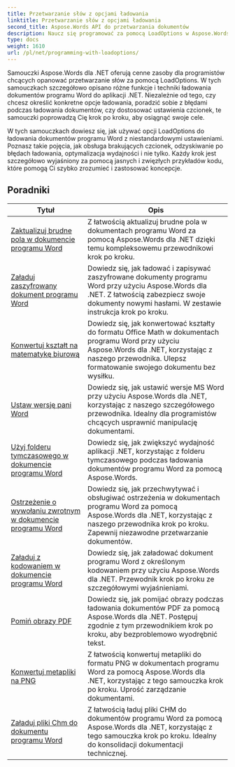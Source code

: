 ```yaml
---
title: Przetwarzanie słów z opcjami ładowania
linktitle: Przetwarzanie słów z opcjami ładowania
second_title: Aspose.Words API do przetwarzania dokumentów
description: Naucz się programować za pomocą LoadOptions w Aspose.Words dla .NET. Szczegółowe samouczki z przykładowym kodem do ładowania i dostosowywania ładowania dokumentów Word.
type: docs
weight: 1610
url: /pl/net/programming-with-loadoptions/
---
```

Samouczki Aspose.Words dla .NET oferują cenne zasoby dla programistów chcących opanować przetwarzanie słów za pomocą LoadOptions. W tych samouczkach szczegółowo opisano różne funkcje i techniki ładowania dokumentów programu Word do aplikacji .NET. Niezależnie od tego, czy chcesz określić konkretne opcje ładowania, poradzić sobie z błędami podczas ładowania dokumentów, czy dostosować ustawienia czcionek, te samouczki poprowadzą Cię krok po kroku, aby osiągnąć swoje cele.

W tych samouczkach dowiesz się, jak używać opcji LoadOptions do ładowania dokumentów programu Word z niestandardowymi ustawieniami. Poznasz takie pojęcia, jak obsługa brakujących czcionek, odzyskiwanie po błędach ładowania, optymalizacja wydajności i nie tylko. Każdy krok jest szczegółowo wyjaśniony za pomocą jasnych i zwięzłych przykładów kodu, które pomogą Ci szybko zrozumieć i zastosować koncepcje.

 ## Poradniki
| Tytuł | Opis |
| --- | --- |
| [Zaktualizuj brudne pola w dokumencie programu Word](./update-dirty-fields/) | Z łatwością aktualizuj brudne pola w dokumentach programu Word za pomocą Aspose.Words dla .NET dzięki temu kompleksowemu przewodnikowi krok po kroku. |
| [Załaduj zaszyfrowany dokument programu Word](./load-encrypted-document/) | Dowiedz się, jak ładować i zapisywać zaszyfrowane dokumenty programu Word przy użyciu Aspose.Words dla .NET. Z łatwością zabezpiecz swoje dokumenty nowymi hasłami. W zestawie instrukcja krok po kroku. |
| [Konwertuj kształt na matematykę biurową](./convert-shape-to-office-math/) | Dowiedz się, jak konwertować kształty do formatu Office Math w dokumentach programu Word przy użyciu Aspose.Words dla .NET, korzystając z naszego przewodnika. Ulepsz formatowanie swojego dokumentu bez wysiłku. |
| [Ustaw wersję pani Word](./set-ms-word-version/) | Dowiedz się, jak ustawić wersje MS Word przy użyciu Aspose.Words dla .NET, korzystając z naszego szczegółowego przewodnika. Idealny dla programistów chcących usprawnić manipulację dokumentami. |
| [Użyj folderu tymczasowego w dokumencie programu Word](./use-temp-folder/) | Dowiedz się, jak zwiększyć wydajność aplikacji .NET, korzystając z folderu tymczasowego podczas ładowania dokumentów programu Word za pomocą Aspose.Words. |
| [Ostrzeżenie o wywołaniu zwrotnym w dokumencie programu Word](./warning-callback/) | Dowiedz się, jak przechwytywać i obsługiwać ostrzeżenia w dokumentach programu Word za pomocą Aspose.Words dla .NET, korzystając z naszego przewodnika krok po kroku. Zapewnij niezawodne przetwarzanie dokumentów. |
| [Załaduj z kodowaniem w dokumencie programu Word](./load-with-encoding/) | Dowiedz się, jak załadować dokument programu Word z określonym kodowaniem przy użyciu Aspose.Words dla .NET. Przewodnik krok po kroku ze szczegółowymi wyjaśnieniami. |
| [Pomiń obrazy PDF](./skip-pdf-images/) | Dowiedz się, jak pomijać obrazy podczas ładowania dokumentów PDF za pomocą Aspose.Words dla .NET. Postępuj zgodnie z tym przewodnikiem krok po kroku, aby bezproblemowo wyodrębnić tekst. |
| [Konwertuj metapliki na PNG](./convert-metafiles-to-png/) | Z łatwością konwertuj metapliki do formatu PNG w dokumentach programu Word za pomocą Aspose.Words dla .NET, korzystając z tego samouczka krok po kroku. Uprość zarządzanie dokumentami. |
| [Załaduj pliki Chm do dokumentu programu Word](./load-chm/) | Z łatwością ładuj pliki CHM do dokumentów programu Word za pomocą Aspose.Words dla .NET, korzystając z tego samouczka krok po kroku. Idealny do konsolidacji dokumentacji technicznej. |